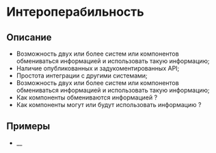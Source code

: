 
# Интероперабильность
## Описание
- Возможность двух или более систем или компонентов обмениваться информацией и использовать такую информацию;
- Наличие опубликованных и задукоментированных API;
- Простота интеграции с другими системами;
- Возможность двух или более систем или компонентов обмениваться информацией и использовать такую информацию;
- Как компоненты обмениваются информацией ?
- Как компоненты могут или будут использовать информацию ?
## Примеры
- __